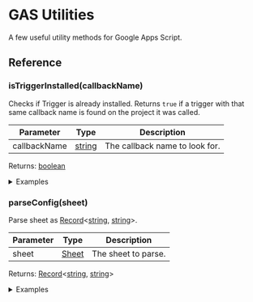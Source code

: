 # GAS Utilities

A few useful utility methods for Google Apps Script.

## Reference

### isTriggerInstalled(callbackName)

Checks if Trigger is already installed. Returns `true` if a trigger with that same callback name is found on the project it was called.

| Parameter    | Type                                                                                              | Description                    |
| ------------ | ------------------------------------------------------------------------------------------------- | ------------------------------ |
| callbackName | [string](https://developer.mozilla.org/en-US/docs/Web/JavaScript/Reference/Global_Objects/String) | The callback name to look for. |

Returns: [boolean](https://developer.mozilla.org/en-US/docs/Web/JavaScript/Reference/Global_Objects/Boolean)

<details>
<summary> Examples</summary>

```js
Util.isTriggerInstalled('doStuff');
// true
```

</details>

### parseConfig(sheet)

Parse sheet as [Record](https://www.typescriptlang.org/docs/handbook/utility-types.html#recordkeys-type)<[string](https://developer.mozilla.org/en-US/docs/Web/JavaScript/Reference/Global_Objects/String), [string](https://developer.mozilla.org/en-US/docs/Web/JavaScript/Reference/Global_Objects/String)>.

| Parameter | Type                                                                           | Description         |
| --------- | ------------------------------------------------------------------------------ | ------------------- |
| sheet     | [Sheet](https://developers.google.com/apps-script/reference/spreadsheet/sheet) | The sheet to parse. |

Returns: [Record](https://www.typescriptlang.org/docs/handbook/utility-types.html#recordkeys-type)<[string](https://developer.mozilla.org/en-US/docs/Web/JavaScript/Reference/Global_Objects/String), [string](https://developer.mozilla.org/en-US/docs/Web/JavaScript/Reference/Global_Objects/String)>

<details>
<summary> Examples</summary>

Configs sheet:
| |A |B |
|-|--|--|
|1 |foo |bar baz |
|2 |Foo bar|baz |

```js
const spreadsheet = SpreadsheetApp.getActiveSpreadsheet();

const configSheet = spreadsheet.getSheetByName('Configs');

const configParsed = Util.parseConfig(configSheet);

configParsed.foo;
// bar baz
configParsed['Foo bar'];
// baz
```

</details>
